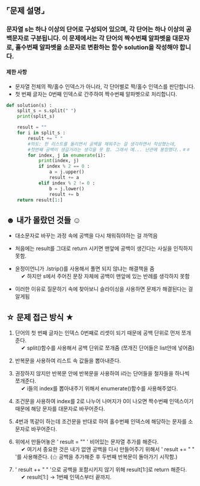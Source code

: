 ## ⌜문제 설명⌟
### 문자열 s는 하나 이상의 단어로 구성되어 있으며, 각 단어는 하나 이상의 공백문자로 구분됩니다. 이 문제에서는 각 단어의 짝수번째 알파벳을 대문자로, 홀수번째 알파벳을 소문자로 변환하는 함수 solution을 작성해야 합니다.

#### 제한 사항
* 문자열 전체의 짝/홀수 인덱스가 아니라, 각 단어별로 짝/홀수 인덱스를 판단합니다.
* 첫 번째 글자는 0번째 인덱스로 간주하여 짝수번째 알파벳으로 처리합니다.
```python
def solution(s) :
    split_s = s.split(" ")
    print(split_s)

    result = ""
    for i in split_s :
        result += " "   
        #의도: 한 리스트를 돌리면서 공백을 채워주는 걸 생각하면서 작성했는데, 
        #첫번째 공백이 생길거라는 생각을 못 함. 그래서 예... 난관에 봉창했다..ㅎㅎ
        for index, j in enumerate(i):
            print(index, j)
            if index % 2 == 0 :
                a = j.upper()
                result += a 
            elif index % 2 != 0 :
                b = j.lower()
                result += b
    return result[1:]
```

## ☻ 내가 몰랐던 것들 ☺︎
* 대소문자로 바꾸는 과정 속에 공백을 다시 채워줘야하는 걸 까먹음
* 처음에는 result를 그대로 return 시키면 맨앞에 공백이 생긴다는 사실을 인직하지 못함.
* 윤정이언니가 .lstrip()를 사용해서 풀면 되지 않냐는 해결책을 줌
<br> &nbsp;&nbsp;&nbsp; ✔︎ 하지만 s에서 주어진 문장 자체에 공백이 맨앞에 있는 반례를 생각하지 못함

* 이러한 이유로 질문하기 속에 찾아보니 슬라이싱을 사용하면 문제가 해결된다는 걸 알게됨

## ☆ 문제 접근 방식 ★
1. 단어의 첫 번째 글자는 인덱스 0번째로 리셋이 되기 때문에 공백 단위로 먼저 쪼개준다.
<br> &nbsp;&nbsp;&nbsp; ✔︎ split()함수를 사용해서 공백 단위로 쪼개줌 (쪼개진 단어들은 list안에 넣어줌)

2. 반복문을 사용하여 리스트 속 값들을 뽑아내준다.

3. 권장하지 않지만 반복문 안에 반복문을 사용하여 i라는 단어들을 철자들을 하나씩 쪼개준다.
<br> &nbsp;&nbsp;&nbsp; ✔︎ i들의 index를 뽑아내주기 위해서 enumerate()함수를 사용해주었다.

4. 조건문을 사용하여 index를 2로 나누어 나머지가 0이 나오면 짝수번째 인덱스이기 때문에 해당 문자를 대문자로 바꾸어준다.

5. 4번과 똑같이 하는데 조건문을 반대로 하여 홀수번째 인덱스에 해당하는 문자를 소문자로 바꾸어준다.

6. 위에서 만들어놓은 ' result = "" ' 비어있는 문자열 추가를 해준다.
<br> &nbsp;&nbsp;&nbsp; ✔︎ 여기서 중요한 것은 내가 없앤 공백을 다시 만들어주기 위해서 ' result += " " '를 사용해준다. (⚝ 공백을 추가해준 후 두번째 반복문이 돌아가기 시작함.)

7. ' result ++ " " '으로 공백을 포함시키지 않기 위해 result[1:]로 return 해준다.
<br> &nbsp;&nbsp;&nbsp; ✔︎ result[1:] -> 1번째 인덱스부터 끝까지.